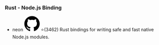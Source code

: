 ### Rust - Node.js Binding

- neon [![Github](../../images/github.svg)](https://github.com/neon-bindings/neon) ⭐️(3462) Rust bindings for writing safe and fast native Node.js modules.
